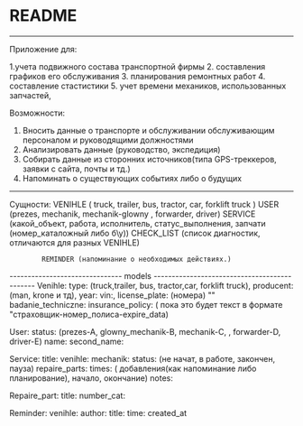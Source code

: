 # README
----------------------------------------------------------------------------------

Приложение для: 

  1.учета подвижного состава транспортной фирмы
  2. составления графиков его обслуживания
  3. планирования ремонтных работ
  4. составление стастистики 
  5. учет времени механиков, использованных запчастей,   

Возможности:

1. Вносить данные о транспорте и обслуживании обслуживающим персоналом и
   руководящими должностями
2. Анализировать данные (руководство, экспедиция)
3. Собирать данные из сторонних источников(типа GPS-треккеров, заявки с сайта, почты
   и тд.)
4. Напоминать о существующих событиях либо о будущих
----------------------------------------------------------------------------

Сущности:   VENIHLE ( truck, trailer, bus, tractor, car, forklift truck ) 
            USER    (prezes, mechanik, mechanik-glowny , forwarder, driver)
            SERVICE (какой_объект, работa, исполнитель, статус_выполнения,
                          запчати (номер_каталожный либо б\у)) 
            CHECK_LIST (список диагностик, отличаются для разных VENIHLE)

            REMINDER (напоминание о необходимых действиях.)

-------------------------------  models ---------------------------------------------
Venihle:  type: (truck,trailer, bus, tractor,car, forklift truck), 
          producent: (man, krone и тд), 
          year: 
          vin:,
          license_plate: (номера) ""
          badanie_techniczne:
          insurance_policy: ( пока это будет текст в формате "страховщик-номер_полиса-expire_data)

User:     status: (prezes-A, glowny_mechanik-B, mechanik-C, , forwarder-D, driver-E) 
          name:
          second_name: 

Service:  title:
          venihle:
          mechanik:
          status:  (не начат, в работе, закончен, пауза)
          repaire_parts:
          times:    ( добавления(как напоминание либо планирование), начало, окончание)
          notes:    

Repaire_part:  title:
                number_cat: 

Reminder:   venihle:
            author: 
            title:
            time:  created_at
